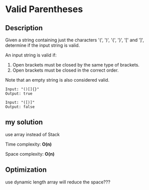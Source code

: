 # Valid Parentheses

## Description

Given a string containing just the characters '(', ')', '{', '}', '[' and ']', determine if the input string is valid.

An input string is valid if:

1. Open brackets must be closed by the same type of brackets.
2. Open brackets must be closed in the correct order.

Note that an empty string is also considered valid.

```
Input: "()[]{}"
Output: true
```
```
Input: "([)]"
Output: false
```
## my solution

use array instead of Stack

Time complexity: **O(n)**

Space complexity: **O(n)**

## Optimization

use dynamic length array will reduce the space???